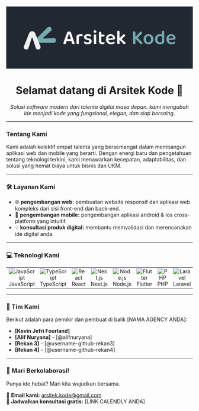 <p align="center">
  <img src="https://github.com/ArsitekKode/.github/blob/a2031762cc485b38a9c820bd321aa6439b957683/assets/images/Arsitek%20Kode%20Banner.png" alt="Banner Arsitek Kode">
</p>

<h1 align="center">Selamat datang di Arsitek Kode 👋</h1>

<p align="center">
  <em>Solusi software modern dari talenta digital masa depan. kami mengubah ide menjadi kode yang fungsional, elegan, dan siap bersaing.</em>
</p>

---

###  Tentang Kami

Kami adalah kolektif empat talenta yang bersemangat dalam membangun aplikasi web dan mobile yang berarti. Dengan energi baru dan pengetahuan tentang teknologi terkini, kami menawarkan kecepatan, adaptabilitas, dan solusi yang hemat biaya untuk bisnis dan UKM.

---

### 🛠️ Layanan Kami

-   🌐 **pengembangan web:** pembuatan website responsif dan aplikasi web kompleks dari sisi front-end dan back-end.
-   📱 **pengembangan mobile:** pengembangan aplikasi android & ios cross-platform yang intuitif.
-   💡 **konsultasi produk digital:** membantu memvalidasi dan merencanakan ide digital anda.

---

### 💻 Teknologi Kami

<table>
  <tr>
    <td align="center" width="96">
      <img src="https://skillicons.dev/icons?i=javascript" width="48" height="48" alt="JavaScript" />
      <br>JavaScript
    </td>
    <td align="center" width="96">
      <img src="https://skillicons.dev/icons?i=typescript" width="48" height="48" alt="TypeScript" />
      <br>TypeScript
    </td>
    <td align="center" width="96">
      <img src="https://skillicons.dev/icons?i=react" width="48" height="48" alt="React" />
      <br>React
    </td>
    <td align="center" width="96">
      <img src="https://skillicons.dev/icons?i=nextjs" width="48" height="48" alt="Next.js" />
      <br>Next.js
    </td>
    <td align="center" width="96">
      <img src="https://skillicons.dev/icons?i=nodejs" width="48" height="48" alt="Node.js" />
      <br>Node.js
    </td>
    <td align="center" width="96">
      <img src="https://skillicons.dev/icons?i=flutter" width="48" height="48" alt="Flutter" />
      <br>Flutter
    </td>
    <td align="center" width="96">
      <img src="https://skillicons.dev/icons?i=php" width="48" height="48" alt="PHP" />
      <br>PHP
    </td>
    <td align="center" width="96">
      <img src="https://skillicons.dev/icons?i=laravel" width="48" height="48" alt="Laravel" />
      <br>Laravel
    </td>
  </tr>
</table>

---

### 👥 Tim Kami

Berikut adalah para pemikir dan pembuat di balik [NAMA AGENCY ANDA]:

-   **[Kevin Jefri Fourland]**
-   **[Alif Nuryana]** - [@alifnuryana]
-   **[Rekan 3]** - [@username-github-rekan3]
-   **[Rekan 4]** - [@username-github-rekan4]

---

### 🚀 Mari Berkolaborasi!

Punya ide hebat? Mari kita wujudkan bersama.

📧 **Email kami:** arsitek.kode@gmail.com
<br>
📅 **Jadwalkan konsultasi gratis:** [LINK CALENDLY ANDA]